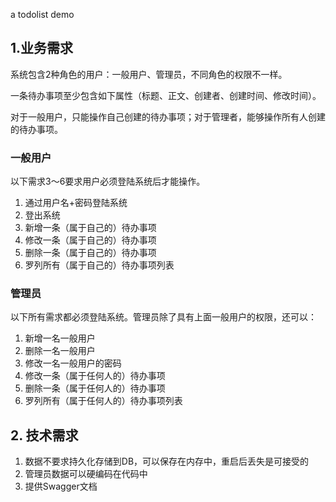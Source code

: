 a todolist demo

## 1.业务需求

系统包含2种角色的用户：一般用户、管理员，不同角色的权限不一样。

一条待办事项至少包含如下属性（标题、正文、创建者、创建时间、修改时间）。

对于一般用户，只能操作自己创建的待办事项；对于管理者，能够操作所有人创建的待办事项。

### 一般用户
以下需求3～6要求用户必须登陆系统后才能操作。
1. 通过用户名+密码登陆系统
2. 登出系统
3. 新增一条（属于自己的）待办事项
4. 修改一条（属于自己的）待办事项
5. 删除一条（属于自己的）待办事项
6. 罗列所有（属于自己的）待办事项列表

### 管理员
以下所有需求都必须登陆系统。管理员除了具有上面一般用户的权限，还可以：
1. 新增一名一般用户
2. 删除一名一般用户
3. 修改一名一般用户的密码
4. 修改一条（属于任何人的）待办事项
5. 删除一条（属于任何人的）待办事项
6. 罗列所有（属于任何人的）待办事项列表

## 2. 技术需求

1. 数据不要求持久化存储到DB，可以保存在内存中，重启后丢失是可接受的
2. 管理员数据可以硬编码在代码中
3. 提供Swagger文档







